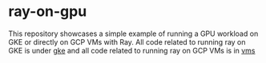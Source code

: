 # ray-on-gpu
This repository showcases a simple example of running a GPU workload on GKE or directly on GCP VMs with Ray. All code related to running ray on GKE is under [gke](/gke/) and all code related to running ray on GCP VMs is in [vms](/vms/)
